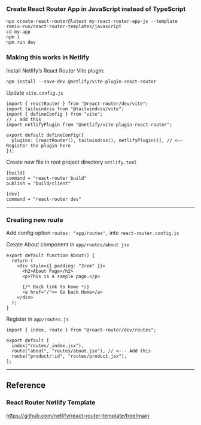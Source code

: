 ### Create React Router App in JavaScript instead of TypeScript

```
npx create-react-router@latest my-react-router-app-js --template remix-run/react-router-templates/javascript
cd my-app
npm i
npm run dev
```

### Making this works in Netlify

Install Netlify’s React Router Vite plugin:

```
npm install --save-dev @netlify/vite-plugin-react-router
```

Update `vite.config.js`

```
import { reactRouter } from "@react-router/dev/vite";
import tailwindcss from "@tailwindcss/vite";
import { defineConfig } from "vite";
// ↓ add this
import netlifyPlugin from "@netlify/vite-plugin-react-router";

export default defineConfig({
  plugins: [reactRouter(), tailwindcss(), netlifyPlugin()], // <-- Register the plugin here
});
```

Create new file in root project directory `netlify.toml`

```
[build]
command = "react-router build"
publish = "build/client"

[dev]
command = "react-router dev"
```

----

### Creating new route

Add config option `routes: "app/routes",` into `react-router.config.js`

Create About component in `app/routes/about.jsx`

```
export default function About() {
  return (
    <div style={{ padding: "2rem" }}>
      <h2>About Page</h2>
      <p>This is a sample page.</p>

      {/* Back link to home */}
      <a href="/">⬅ Go back Home</a>
    </div>
  );
}
```

Register in `app/routes.js`

```
import { index, route } from "@react-router/dev/routes";

export default [
  index("routes/_index.jsx"),
  route("about", "routes/about.jsx"), // <--- Add this
  route("product/:id", "routes/product.jsx"),
];
```

---

## Reference

### React Router Netlify Template

https://github.com/netlify/react-router-template/tree/main